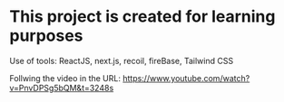 # This project is created for learning purposes

Use of tools:
    ReactJS, next.js, recoil, fireBase, Tailwind CSS


Follwing the video in the URL:
    https://www.youtube.com/watch?v=PnvDPSg5bQM&t=3248s

